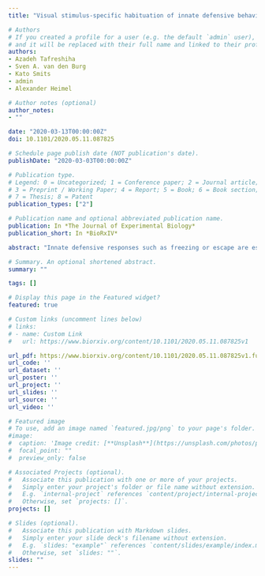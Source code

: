 ```yaml
---
title: "Visual stimulus-specific habituation of innate defensive behaviour in mice"

# Authors
# If you created a profile for a user (e.g. the default `admin` user), write the username (folder name) here 
# and it will be replaced with their full name and linked to their profile.
authors:
- Azadeh Tafreshiha
- Sven A. van den Burg
- Kato Smits
- admin
- Alexander Heimel

# Author notes (optional)
author_notes:
- ""

date: "2020-03-13T00:00:00Z"
doi: 10.1101/2020.05.11.087825

# Schedule page publish date (NOT publication's date).
publishDate: "2020-03-03T00:00:00Z"

# Publication type.
# Legend: 0 = Uncategorized; 1 = Conference paper; 2 = Journal article;
# 3 = Preprint / Working Paper; 4 = Report; 5 = Book; 6 = Book section;
# 7 = Thesis; 8 = Patent
publication_types: ["2"]

# Publication name and optional abbreviated publication name.
publication: In *The Journal of Experimental Biology*
publication_short: In *BioRxIV*

abstract: "Innate defensive responses such as freezing or escape are essential for animal survival. Mice show defensive behaviour to stimuli sweeping overhead, like a bird cruising the sky. Here, we found that mice reduced their defensive freezing after sessions with a stimulus passing overhead repeatedly. This habituation is stimulus-specific, as mice freeze again to a novel shape. This allows us to investigate the invariances in the mouse visual system. The mice generalize over retinotopic location and over size and shape, but distinguish objects when they differ in both size and shape. Innate visual defensive responses are thus strongly influenced by previous experience as mice learn to ignore specific stimuli. This form of learning occurs at the level of a location-independent representation."

# Summary. An optional shortened abstract.
summary: ""

tags: []

# Display this page in the Featured widget?
featured: true

# Custom links (uncomment lines below)
# links:
# - name: Custom Link
#   url: https://www.biorxiv.org/content/10.1101/2020.05.11.087825v1

url_pdf: https://www.biorxiv.org/content/10.1101/2020.05.11.087825v1.full.pdf+html
url_code: ''
url_dataset: ''
url_poster: ''
url_project: ''
url_slides: ''
url_source: ''
url_video: ''

# Featured image
# To use, add an image named `featured.jpg/png` to your page's folder. 
#image:
#  caption: 'Image credit: [**Unsplash**](https://unsplash.com/photos/pLCdAaMFLTE)'
#  focal_point: ""
#  preview_only: false

# Associated Projects (optional).
#   Associate this publication with one or more of your projects.
#   Simply enter your project's folder or file name without extension.
#   E.g. `internal-project` references `content/project/internal-project/index.md`.
#   Otherwise, set `projects: []`.
projects: []

# Slides (optional).
#   Associate this publication with Markdown slides.
#   Simply enter your slide deck's filename without extension.
#   E.g. `slides: "example"` references `content/slides/example/index.md`.
#   Otherwise, set `slides: ""`.
slides: ""
---
```

<!-- 
{{% callout note %}}
Click the *Cite* button above to demo the feature to enable visitors to import publication metadata into their reference management software.
{{% /callout %}}

{{% callout note %}}
Create your slides in Markdown - click the *Slides* button to check out the example.
{{% /callout %}}

Supplementary notes can be added here, including [code, math, and images](https://wowchemy.com/docs/writing-markdown-latex/). -->
